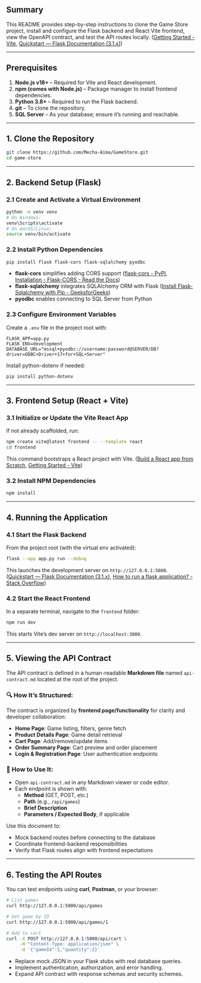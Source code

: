 ## Summary

This README provides step-by-step instructions to clone the Game Store project, install and configure the Flask backend and React Vite frontend, view the OpenAPI contract, and test the API routes locally.  ([Getting Started - Vite](https://vite.dev/guide/?utm_source=chatgpt.com), [Quickstart — Flask Documentation (3.1.x)](https://flask.palletsprojects.com/en/stable/quickstart/?utm_source=chatgpt.com))

---  


## Prerequisites

1. **Node.js v18+** – Required for Vite and React development.   
2. **npm (comes with Node.js)** – Package manager to install frontend dependencies. 
3. **Python 3.8+** – Required to run the Flask backend. 
4. **git** – To clone the repository.  
5. **SQL Server** – As your database; ensure it’s running and reachable.  

---  


## 1. Clone the Repository

```bash
git clone https://github.com/Mecha-Aima/GameStore.git
cd game-store
```

---  


## 2. Backend Setup (Flask)

### 2.1 Create and Activate a Virtual Environment

```bash
python -m venv venv
# On Windows:
venv\Scripts\activate
# On macOS/Linux:
source venv/bin/activate
```  

### 2.2 Install Python Dependencies

```bash
pip install flask flask-cors flask-sqlalchemy pyodbc
```  
- **flask-cors** simplifies adding CORS support  ([flask-cors - PyPI](https://pypi.org/project/flask-cors/?utm_source=chatgpt.com), [Installation - Flask-CORS - Read the Docs](https://flask-cors.readthedocs.io/en/v1.1/?utm_source=chatgpt.com))  
- **flask-sqlalchemy** integrates SQLAlchemy ORM with Flask  ([Install Flask-Sqlalchemy with Pip - GeeksforGeeks](https://www.geeksforgeeks.org/install-flask-sqlalchemy-with-pip/?utm_source=chatgpt.com))  
- **pyodbc** enables connecting to SQL Server from Python  

### 2.3 Configure Environment Variables

Create a `.env` file in the project root with:

```dotenv
FLASK_APP=app.py
FLASK_ENV=development
DATABASE_URL="mssql+pyodbc://username:password@SERVER/DB?driver=ODBC+Driver+17+for+SQL+Server"
```

Install python-dotenv if needed:

```bash
pip install python-dotenv
```

---  


## 3. Frontend Setup (React + Vite)

### 3.1 Initialize or Update the Vite React App

If not already scaffolded, run:

```bash
npm create vite@latest frontend -- --template react
cd frontend
```  
This command bootstraps a React project with Vite.  ([Build a React app from Scratch](https://react.dev/learn/build-a-react-app-from-scratch?utm_source=chatgpt.com), [Getting Started - Vite](https://v3.vitejs.dev/guide/?utm_source=chatgpt.com))  

### 3.2 Install NPM Dependencies

```bash
npm install
```

---  


## 4. Running the Application

### 4.1 Start the Flask Backend

From the project root (with the virtual env activated):

```bash
flask --app app.py run --debug
```  
This launches the development server on `http://127.0.0.1:5000`.  ([Quickstart — Flask Documentation (3.1.x)](https://flask.palletsprojects.com/en/stable/quickstart/?utm_source=chatgpt.com), [How to run a flask application? - Stack Overflow](https://stackoverflow.com/questions/29882642/how-to-run-a-flask-application?utm_source=chatgpt.com))  

### 4.2 Start the React Frontend

In a separate terminal, navigate to the `frontend` folder:

```bash
npm run dev
```  
This starts Vite’s dev server on `http://localhost:3000`. 

---  


## 5. Viewing the API Contract

The API contract is defined in a human-readable **Markdown file** named `api-contract.md` located at the root of the project.

### 🔍 How It’s Structured:
The contract is organized by **frontend page/functionality** for clarity and developer collaboration:
- **Home Page**: Game listing, filters, genre fetch
- **Product Details Page**: Game detail retrieval
- **Cart Page**: Add/remove/update items
- **Order Summary Page**: Cart preview and order placement
- **Login & Registration Page**: User authentication endpoints

### 📖 How to Use It:
- Open `api-contract.md` in any Markdown viewer or code editor.
- Each endpoint is shown with:
  - **Method** (GET, POST, etc.)
  - **Path** (e.g., `/api/games`)
  - **Brief Description**
  - **Parameters / Expected Body**, if applicable

Use this document to:
- Mock backend routes before connecting to the database
- Coordinate frontend-backend responsibilities
- Verify that Flask routes align with frontend expectations

---  


## 6. Testing the API Routes

You can test endpoints using **curl**, **Postman**, or your browser:

```bash
# List games
curl http://127.0.0.1:5000/api/games

# Get game by ID
curl http://127.0.0.1:5000/api/games/1

# Add to cart
curl -X POST http://127.0.0.1:5000/api/cart \
     -H "Content-Type: application/json" \
     -d '{"gameId":1,"quantity":2}'
```  

- Replace mock JSON in your Flask stubs with real database queries.  
- Implement authentication, authorization, and error handling.  
- Expand API contract with response schemas and security schemes.  

